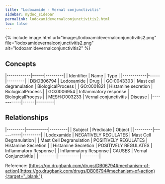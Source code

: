 ```yaml
---
title: "Lodoxamide - Vernal conjunctivitis"
sidebar: mydoc_sidebar
permalink: lodoxamidevernalconjunctivitis2.html
toc: false 
---
```


{% include image.html url="images/lodoxamidevernalconjunctivitis2.png" file="lodoxamidevernalconjunctivitis2.png" alt="lodoxamidevernalconjunctivitis2" %}

## Concepts

|------------|------|---------|
| Identifier | Name | Type    |
|------------|------|---------|
| DB:DB06794 | Lodoxamide | Drug |
| GO:0043303 | Mast cell degranulation | BiologicalProcess |
| GO:0001821 | Histamine secretion | BiologicalProcess |
| GO:0006954 | Inflammatory response | BiologicalProcess |
| MESH:D003233 | Vernal conjunctivitis | Disease |
|------------|------|---------|

## Relationships

|---------|-----------|---------|
| Subject | Predicate | Object  |
|---------|-----------|---------|
| Lodoxamide | NEGATIVELY REGULATES | Mast Cell Degranulation |
| Mast Cell Degranulation | POSITIVELY REGULATES | Histamine Secretion |
| Histamine Secretion | POSITIVELY REGULATES | Inflammatory Response |
| Inflammatory Response | CAUSES | Vernal Conjunctivitis |
|---------|-----------|---------|

Reference: [https://go.drugbank.com/drugs/DB06794#mechanism-of-action](https://go.drugbank.com/drugs/DB06794#mechanism-of-action){:target="_blank"}